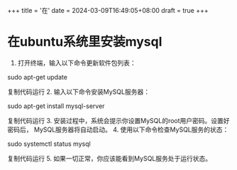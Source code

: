 +++
title = '在'
date = 2024-03-09T16:49:05+08:00
draft = true
+++

# 在ubuntu系统里安装mysql

1. 打开终端，输入以下命令更新软件包列表：


sudo apt-get update


复制代码运行
2. 输入以下命令安装MySQL服务器：


sudo apt-get install mysql-server


复制代码运行
3. 安装过程中，系统会提示你设置MySQL的root用户密码。设置好密码后，
   MySQL服务器将自动启动。
4. 使用以下命令检查MySQL服务的状态：


sudo systemctl status mysql


复制代码运行
5. 如果一切正常，你应该能看到MySQL服务处于运行状态。